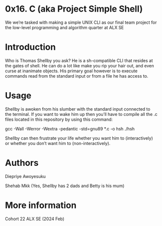 # 0x16. C (aka Project Simple Shell)
We we’re tasked with making a simple UNIX CLI as our final team project for the low-level programming and algorithm quarter at ALX SE

# Introduction
Who is Thomas Shellby you ask? He is a sh-compatible CLI that resides at the gates of shell. He can do a lot like make you rip your hair out, and even curse at inanimate objects. His primary goal however is to execute commands read from the standard input or from a file he has access to.

# Usage
Shellby is awoken from his slumber with the standard input connected to the terminal. If you want to wake him up then you’ll have to compile all the .c files located in this repository by using this command:

gcc -Wall -Werror -Wextra -pedantic -std=gnu89 *.c -o hsh ./hsh 

Shellby can then frustrate your life whether you want him to (interactively) or whether you don’t want him to (non-interactively).

# Authors 
Diepriye Awoyesuku

Shehab Mkk
(Yes, Shellby has 2 dads and Betty is his mum)

# More information
Cohort 22 ALX SE (2024 Feb)
